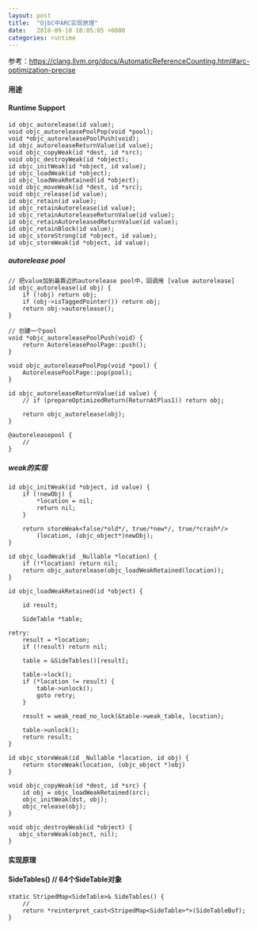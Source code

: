 ```yaml
---
layout: post
title:  "OjbC中ARC实现原理"
date:   2018-09-10 10:05:05 +0800
categories: runtime
---
```


参考：https://clang.llvm.org/docs/AutomaticReferenceCounting.html#arc-optimization-precise

#### 用途

#### Runtime Support
    id objc_autorelease(id value);
    void objc_autoreleasePoolPop(void *pool);
    void *objc_autoreleasePoolPush(void);
    id objc_autoreleaseReturnValue(id value);
    void objc_copyWeak(id *dest, id *src);
    void objc_destroyWeak(id *object);
    id objc_initWeak(id *object, id value);
    id objc_loadWeak(id *object);
    id objc_loadWeakRetained(id *object);
    void objc_moveWeak(id *dest, id *src);
    void objc_release(id value);
    id objc_retain(id value);
    id objc_retainAutorelease(id value);
    id objc_retainAutoreleaseReturnValue(id value);
    id objc_retainAutoreleasedReturnValue(id value);
    id objc_retainBlock(id value);
    id objc_storeStrong(id *object, id value);
    id objc_storeWeak(id *object, id value);

##### autorelease pool
    // 把value加到最靠近的autorelease pool中，回调用 [value autorelease]
    id objc_autorelease(id obj) {
        if (!obj) return obj;
        if (obj->isTaggedPointer()) return obj;
        return obj->autorelease();
    }

    // 创建一个pool
    void *objc_autoreleasePoolPush(void) {
        return AutoreleasePoolPage::push();
    }

    void objc_autoreleasePoolPop(void *pool) {
        AutoreleasePoolPage::pop(pool);
    }

    id objc_autoreleaseReturnValue(id value) {
        // if (prepareOptimizedReturn(ReturnAtPlus1)) return obj;

        return objc_autorelease(obj);
    }

    @autoreleasepool {
        //    
    }

##### weak的实现
    id objc_initWeak(id *object, id value) {
        if (!newObj) {
            *location = nil;
            return nil;
        }

        return storeWeak<false/*old*/, true/*new*/, true/*crash*/>
            (location, (objc_object*)newObj);
    }

    id objc_loadWeak(id _Nullable *location) {
        if (!*location) return nil;
        return objc_autorelease(objc_loadWeakRetained(location));
    }

    id objc_loadWeakRetained(id *object) {

        id result;

        SideTable *table;
        
    retry:
        result = *location;
        if (!result) return nil;
        
        table = &SideTables()[result];
        
        table->lock();
        if (*location != result) {
            table->unlock();
            goto retry;
        }

        result = weak_read_no_lock(&table->weak_table, location);

        table->unlock();
        return result;
    }

    id objc_storeWeak(id _Nullable *location, id obj) {
        return storeWeak(location, (objc_object *)obj)
    }

    void objc_copyWeak(id *dest, id *src) {
        id obj = objc_loadWeakRetained(src);
        objc_initWeak(dst, obj);
        objc_release(obj);
    }

    void objc_destroyWeak(id *object) {
       objc_storeWeak(object, nil);
    }





#### 实现原理
#### SideTables() // 64个SideTable对象

    static StripedMap<SideTable>& SideTables() {
        // 
        return *reinterpret_cast<StripedMap<SideTable>*>(SideTableBuf);
    }


